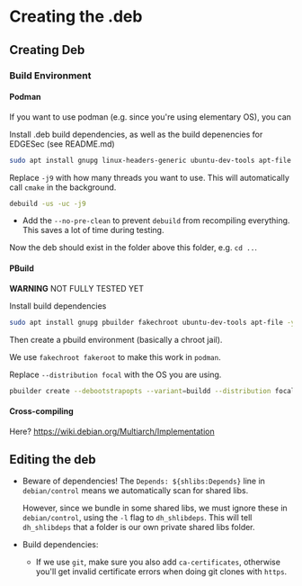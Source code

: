 # Creating the .deb

## Creating Deb

### Build Environment

#### Podman

If you want to use podman (e.g. since you're using elementary OS), you can

Install .deb build dependencies, as well as the build depenencies for EDGESec (see README.md)

```bash
sudo apt install gnupg linux-headers-generic ubuntu-dev-tools apt-file -y
```

Replace `-j9` with how many threads you want to use.
This will automatically call `cmake` in the background.

```bash
debuild -us -uc -j9
```

- Add the `--no-pre-clean` to prevent `debuild` from recompiling everything.
  This saves a lot of time during testing.

Now the deb should exist in the folder above this folder, e.g. `cd ..`.

#### PBuild

**WARNING** NOT FULLY TESTED YET

Install build dependencies

```bash
sudo apt install gnupg pbuilder fakechroot ubuntu-dev-tools apt-file -y
```

Then create a pbuild environment (basically a chroot jail).

We use `fakechroot fakeroot` to make this work in `podman`.

Replace `--distribution focal` with the OS you are using.

```bash
pbuilder create --debootstrapopts --variant=buildd --distribution focal
```

#### Cross-compiling

Here? https://wiki.debian.org/Multiarch/Implementation

## Editing the deb

- Beware of dependencies!
  The `Depends: ${shlibs:Depends}` line in `debian/control` means we automatically
  scan for shared libs.

  However, since we bundle in some shared libs, we must ignore these in `debian/control`,
  using the `-l` flag to `dh_shlibdeps`.
  This will tell `dh_shlibdeps` that a folder is our own private shared libs folder.
- Build dependencies:
  - If we use `git`, make sure you also add `ca-certificates`, otherwise you'll get
    invalid certificate errors when doing git clones with `https`.

